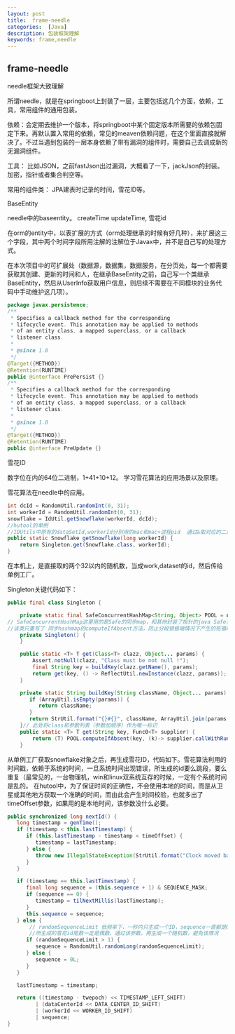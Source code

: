 ```yaml
---
layout: post
title:  frame-needle
categories:  [Java]
description: 包装框架理解
keywords: frame,needle
---
```

frame-needle
---



needle框架大致理解

所谓needle，就是在springboot上封装了一层，主要包括这几个方面，依赖，工具，常用组件的通用包装。

依赖：会定期去维护一个版本，将springboot中某个固定版本所需要的依赖包固定下来。再默认置入常用的依赖，常见的meaven依赖问题，在这个里面直接就解决了。不过当遇到包装的一层本身依赖了带有漏洞的组件时，需要自己去调成新的无漏洞组件。

工具： 比如JSON，之前fastJson出过漏洞，大概看了一下，jackJson的封装。加密，指针或者集合判空等。

常用的组件类： JPA建表时记录的时间，雪花ID等。

BaseEntity

needle中的baseentity。 createTime updateTime, 雪花id

在orm的entity中，以表扩展的方式（orm处理继承的时候有好几种），来扩展这三个字段，其中两个时间字段所用注解的注解位于Javax中，并不是自己写的处理方式。

在本次项目中的可扩展处（数据源，数据集，数据服务，在分页处，每一个都需要获取其创建、更新的时间和人，在继承BaseEntity之前，自己写一个类继承BaseEntity，然后从UserInfo获取用户信息，则后续不需要在不同模块的业务代码中手动维护这几项）。

```java
package javax.persistence;
/**
 * Specifies a callback method for the corresponding 
 * lifecycle event. This annotation may be applied to methods 
 * of an entity class, a mapped superclass, or a callback 
 * listener class.
 *
 * @since 1.0
 */
@Target({METHOD}) 
@Retention(RUNTIME)
public @interface PrePersist {}
/**
 * Specifies a callback method for the corresponding 
 * lifecycle event. This annotation may be applied to methods 
 * of an entity class, a mapped superclass, or a callback 
 * listener class.
 *
 * @since 1.0
 */
@Target({METHOD}) 
@Retention(RUNTIME)
public @interface PreUpdate {}
```

雪花ID

数字位在内的64位二进制，1+41+10+12。 学习雪花算法的应用场景以及原理。

雪花算法在needle中的应用。

```java
int dcId = RandomUtil.randomInt(0, 31);
int workerId = RandomUtil.randomInt(0, 31);
snowflake = IdUtil.getSnowflake(workerId, dcId); 
//hutool的单例   
//IDUtils中原有的dataSetId,workerId分别用的mac和mac+进程pid  通过&取对应的二进制位, 如workid的(mpid.toString().hashCode() & 0xffff) % (maxWorkerId + 1);
public static Snowflake getSnowflake(long workerId) {
	return Singleton.get(Snowflake.class, workerId);
}
```

在本机上，是直接取的两个32以内的随机数，当成work,dataset的id，然后传给单例工厂。

Singleton关键代码如下：

```java
public final class Singleton {

	private static final SafeConcurrentHashMap<String, Object> POOL = new SafeConcurrentHashMap<>();
// SafeConcurrentHashMap这里用的是Safe的同步map，和其他封装了指针的java Safe类不一样，
//该类只重写了 同步hashmap的computeIfAbsent方法，防止分段锁极端情况下产生的死循环
	private Singleton() {
	}

    public static <T> T get(Class<T> clazz, Object... params) {
		Assert.notNull(clazz, "Class must be not null !");
		final String key = buildKey(clazz.getName(), params);
		return get(key, () -> ReflectUtil.newInstance(clazz, params));
	}

    private static String buildKey(String className, Object... params) {
       if (ArrayUtil.isEmpty(params)) {
          return className;
       }
       return StrUtil.format("{}#{}", className, ArrayUtil.join(params, "_"));
    }// 此处将class和参数列表（参数加顺序）作为唯一标识
    public static <T> T get(String key, Func0<T> supplier) {
		return (T) POOL.computeIfAbsent(key, (k)-> supplier.callWithRuntimeException());
	}
```

从单例工厂获取snowflake对象之后，再生成雪花ID，代码如下。雪花算法利用的时间戳，依赖于系统的时间，一旦系统时间出现错误，所生成的id要么跳段，要么重复（最常见的，一台物理机，win和linux双系统互存的时候，一定有个系统时间是乱的。 在hutool中，为了保证时间的正确性，不会使用本地的时间，而是从卫星或其他地方获取一个准确的时间，而由此会产生时间校验，也就多出了timeOffset参数，如果用的是本地时间，该参数没什么必要。

```java
public synchronized long nextId() {
   long timestamp = genTime();
   if (timestamp < this.lastTimestamp) {
      if (this.lastTimestamp - timestamp < timeOffset) {
         timestamp = lastTimestamp;
      } else {
         throw new IllegalStateException(StrUtil.format("Clock moved backwards. Refusing to generate id for {}ms", lastTimestamp - timestamp));
      }
   }

   if (timestamp == this.lastTimestamp) {
      final long sequence = (this.sequence + 1) & SEQUENCE_MASK;
      if (sequence == 0) {
         timestamp = tilNextMillis(lastTimestamp);
      }
      this.sequence = sequence;
   } else {
       // randomSequenceLimit 低频率下，一秒内只生成一个ID，sequence一直都是0，
       //所生成的雪花id尾数一定是偶数，通过该参数，再生成一个随机数，避免该情况
      if (randomSequenceLimit > 1) {
         sequence = RandomUtil.randomLong(randomSequenceLimit);
      } else {
         sequence = 0L;
      }
   }

   lastTimestamp = timestamp;

   return ((timestamp - twepoch) << TIMESTAMP_LEFT_SHIFT)
         | (dataCenterId << DATA_CENTER_ID_SHIFT)
         | (workerId << WORKER_ID_SHIFT)
         | sequence;
}
```

